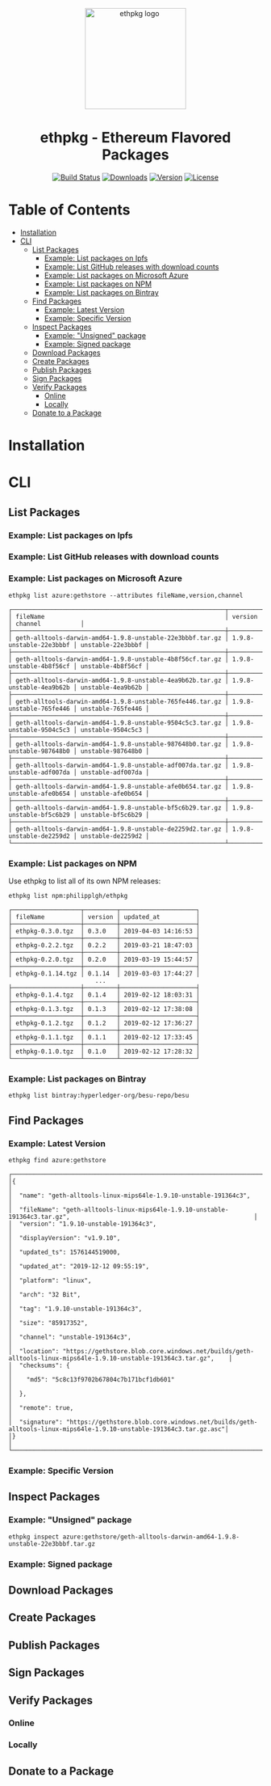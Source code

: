 
<p align="center">
<img align="center" width="200px"src="https://github.com/PhilippLgh/ethereum-signed-packages/raw/master/assets/ethpkg_logo.png" alt="ethpkg logo">
</p>

<div align="center">
<h1>ethpkg - Ethereum Flavored Packages</h1>
</div>
<p align="center">
  <a href="https://circleci.com/gh/PhilippLgh/ethpkg"><img src="https://img.shields.io/circleci/project/github/PhilippLgh/ethpkg/master.svg" alt="Build Status"></a>
  <a href="https://npmcharts.com/compare/ethpkg?minimal=true"><img src="https://img.shields.io/npm/dm/ethpkg.svg" alt="Downloads"></a>
  <a href="https://www.npmjs.com/package/ethpkg"><img src="https://img.shields.io/npm/v/ethpkg.svg" alt="Version"></a>
  <a href="https://www.npmjs.com/package/ethpkg"><img src="https://img.shields.io/npm/l/ethpkg.svg" alt="License"></a>
  <br>
</p>

# Table of Contents <!-- omit in toc -->
- [Installation](#installation)
- [CLI](#cli)
  - [List Packages](#list-packages)
    - [Example: List packages on Ipfs](#example-list-packages-on-ipfs)
    - [Example: List GitHub releases with download counts](#example-list-github-releases-with-download-counts)
    - [Example: List packages on Microsoft Azure](#example-list-packages-on-microsoft-azure)
    - [Example: List packages on NPM](#example-list-packages-on-npm)
    - [Example: List packages on Bintray](#example-list-packages-on-bintray)
  - [Find Packages](#find-packages)
    - [Example: Latest Version](#example-latest-version)
    - [Example: Specific Version](#example-specific-version)
  - [Inspect Packages](#inspect-packages)
    - [Example: &quot;Unsigned&quot; package](#example-quotunsignedquot-package)
    - [Example: Signed package](#example-signed-package)
  - [Download Packages](#download-packages)
  - [Create Packages](#create-packages)
  - [Publish Packages](#publish-packages)
  - [Sign Packages](#sign-packages)
  - [Verify Packages](#verify-packages)
    - [Online](#online)
    - [Locally](#locally)
  - [Donate to a Package](#donate-to-a-package)


# Installation

# CLI

## List Packages

### Example: List packages on Ipfs

### Example: List GitHub releases with download counts

### Example: List packages on Microsoft Azure
`ethpkg list azure:gethstore --attributes fileName,version,channel`

```
┌───────────────────────────────────────────────────────────┬─────────────────────────┬───────────────────┐
│ fileName                                                  │ version                 │ channel           │
├───────────────────────────────────────────────────────────┼─────────────────────────┼───────────────────┤
│ geth-alltools-darwin-amd64-1.9.8-unstable-22e3bbbf.tar.gz │ 1.9.8-unstable-22e3bbbf │ unstable-22e3bbbf │
├───────────────────────────────────────────────────────────┼─────────────────────────┼───────────────────┤
│ geth-alltools-darwin-amd64-1.9.8-unstable-4b8f56cf.tar.gz │ 1.9.8-unstable-4b8f56cf │ unstable-4b8f56cf │
├───────────────────────────────────────────────────────────┼─────────────────────────┼───────────────────┤
│ geth-alltools-darwin-amd64-1.9.8-unstable-4ea9b62b.tar.gz │ 1.9.8-unstable-4ea9b62b │ unstable-4ea9b62b │
├───────────────────────────────────────────────────────────┼─────────────────────────┼───────────────────┤
│ geth-alltools-darwin-amd64-1.9.8-unstable-765fe446.tar.gz │ 1.9.8-unstable-765fe446 │ unstable-765fe446 │
├───────────────────────────────────────────────────────────┼─────────────────────────┼───────────────────┤
│ geth-alltools-darwin-amd64-1.9.8-unstable-9504c5c3.tar.gz │ 1.9.8-unstable-9504c5c3 │ unstable-9504c5c3 │
├───────────────────────────────────────────────────────────┼─────────────────────────┼───────────────────┤
│ geth-alltools-darwin-amd64-1.9.8-unstable-987648b0.tar.gz │ 1.9.8-unstable-987648b0 │ unstable-987648b0 │
├───────────────────────────────────────────────────────────┼─────────────────────────┼───────────────────┤
│ geth-alltools-darwin-amd64-1.9.8-unstable-adf007da.tar.gz │ 1.9.8-unstable-adf007da │ unstable-adf007da │
├───────────────────────────────────────────────────────────┼─────────────────────────┼───────────────────┤
│ geth-alltools-darwin-amd64-1.9.8-unstable-afe0b654.tar.gz │ 1.9.8-unstable-afe0b654 │ unstable-afe0b654 │
├───────────────────────────────────────────────────────────┼─────────────────────────┼───────────────────┤
│ geth-alltools-darwin-amd64-1.9.8-unstable-bf5c6b29.tar.gz │ 1.9.8-unstable-bf5c6b29 │ unstable-bf5c6b29 │
├───────────────────────────────────────────────────────────┼─────────────────────────┼───────────────────┤
│ geth-alltools-darwin-amd64-1.9.8-unstable-de2259d2.tar.gz │ 1.9.8-unstable-de2259d2 │ unstable-de2259d2 │
└───────────────────────────────────────────────────────────┴─────────────────────────┴───────────────────┘
```

### Example: List packages on NPM

Use ethpkg to list all of its own NPM releases:

`ethpkg list npm:philipplgh/ethpkg`

```
┌───────────────────┬─────────┬─────────────────────┐
│ fileName          │ version │ updated_at          │
├───────────────────┼─────────┼─────────────────────┤
│ ethpkg-0.3.0.tgz  │ 0.3.0   │ 2019-04-03 14:16:53 │
├───────────────────┼─────────┼─────────────────────┤
│ ethpkg-0.2.2.tgz  │ 0.2.2   │ 2019-03-21 18:47:03 │
├───────────────────┼─────────┼─────────────────────┤
│ ethpkg-0.2.0.tgz  │ 0.2.0   │ 2019-03-19 15:44:57 │
├───────────────────┼─────────┼─────────────────────┤
│ ethpkg-0.1.14.tgz │ 0.1.14  │ 2019-03-03 17:44:27 │
                        ...
├───────────────────┼─────────┼─────────────────────┤
│ ethpkg-0.1.4.tgz  │ 0.1.4   │ 2019-02-12 18:03:31 │
├───────────────────┼─────────┼─────────────────────┤
│ ethpkg-0.1.3.tgz  │ 0.1.3   │ 2019-02-12 17:38:08 │
├───────────────────┼─────────┼─────────────────────┤
│ ethpkg-0.1.2.tgz  │ 0.1.2   │ 2019-02-12 17:36:27 │
├───────────────────┼─────────┼─────────────────────┤
│ ethpkg-0.1.1.tgz  │ 0.1.1   │ 2019-02-12 17:33:45 │
├───────────────────┼─────────┼─────────────────────┤
│ ethpkg-0.1.0.tgz  │ 0.1.0   │ 2019-02-12 17:28:32 │
└───────────────────┴─────────┴─────────────────────┘
```

### Example: List packages on Bintray

`ethpkg list bintray:hyperledger-org/besu-repo/besu`

## Find Packages

### Example: Latest Version
`ethpkg find azure:gethstore`

```
┌────────────────────────────────────────────────────────────────────────────────────────────────────────────────────────────────┐
│{                                                                                                                               │
│  "name": "geth-alltools-linux-mips64le-1.9.10-unstable-191364c3",                                                              │
│  "fileName": "geth-alltools-linux-mips64le-1.9.10-unstable-191364c3.tar.gz",                                                   │
│  "version": "1.9.10-unstable-191364c3",                                                                                        │
│  "displayVersion": "v1.9.10",                                                                                                  │
│  "updated_ts": 1576144519000,                                                                                                  │
│  "updated_at": "2019-12-12 09:55:19",                                                                                          │
│  "platform": "linux",                                                                                                          │
│  "arch": "32 Bit",                                                                                                             │
│  "tag": "1.9.10-unstable-191364c3",                                                                                            │
│  "size": "85917352",                                                                                                           │
│  "channel": "unstable-191364c3",                                                                                               │
│  "location": "https://gethstore.blob.core.windows.net/builds/geth-alltools-linux-mips64le-1.9.10-unstable-191364c3.tar.gz",    │
│  "checksums": {                                                                                                                │
│    "md5": "5c8c13f9702b67804c7b171bcf1db601"                                                                                   │
│  },                                                                                                                            │
│  "remote": true,                                                                                                               │
│  "signature": "https://gethstore.blob.core.windows.net/builds/geth-alltools-linux-mips64le-1.9.10-unstable-191364c3.tar.gz.asc"│
│}                                                                                                                               │
└────────────────────────────────────────────────────────────────────────────────────────────────────────────────────────────────┘
```

### Example: Specific Version

## Inspect Packages

### Example: "Unsigned" package
`ethpkg inspect azure:gethstore/geth-alltools-darwin-amd64-1.9.8-unstable-22e3bbbf.tar.gz`

### Example: Signed package

## Download Packages
## Create Packages
## Publish Packages
## Sign Packages
## Verify Packages
### Online
### Locally
## Donate to a Package
